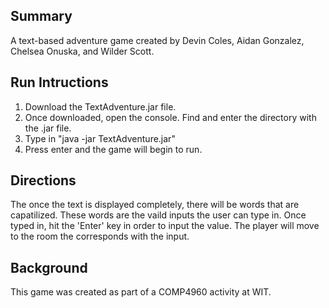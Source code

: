## Summary
A text-based adventure game created by Devin Coles, Aidan Gonzalez, Chelsea Onuska, and Wilder Scott.

## Run Intructions
1. Download the TextAdventure.jar file.
2. Once downloaded, open the console. Find and enter the directory with the .jar file.
3. Type in "java -jar TextAdventure.jar"
4. Press enter and the game will begin to run.

## Directions
The once the text is displayed completely, there will be words that are capatilized. These words are the vaild inputs the user can type in. Once typed in, hit the 'Enter' key in order to input the value. The player will move to the room the corresponds with the input.

## Background
This game was created as part of a COMP4960 activity at WIT.